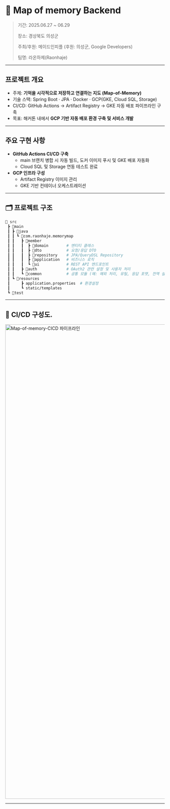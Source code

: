 # 📍 Map of memory Backend

> 기간: 2025.06.27 ~ 06.29
> 
> 장소: 경상북도 의성군
> 
> 주최/후원: 메이드인피플 (후원: 의성군, Google Developers)
> 
> 팀명: 라온하제(Raonhaje)

---

## **프로젝트 개요**

- 주제: **기억을 시각적으로 저장하고 연결하는 지도 (Map-of-Memory)**
- 기술 스택: Spring Boot · JPA · Docker · GCP(GKE, Cloud SQL, Storage)
- CI/CD: GitHub Actions → Artifact Registry → GKE 자동 배포 파이프라인 구축
- 목표: 해커톤 내에서 **GCP 기반 자동 배포 환경 구축 및 서비스 개발**

---

## **주요 구현 사항**

- **GitHub Actions CI/CD 구축**
    - main 브랜치 병합 시 자동 빌드, 도커 이미지 푸시 및 GKE 배포 자동화
    - Cloud SQL 및 Storage 연동 테스트 완료
- **GCP 인프라 구성**
    - Artifact Registry 이미지 관리
    - GKE 기반 컨테이너 오케스트레이션

---

## 🗂️ 프로젝트 구조

```bash
📁 src
 ┣ 📂main
 ┃ ┣ 📂java
 ┃ ┃ ┗ 📂com.raonhaje.memorymap
 ┃ ┃   ┣ 📂member
 ┃ ┃   ┃  ┣ 📂domain        # 엔티티 클래스
 ┃ ┃   ┃  ┣ 📂dto           # 요청/응답 DTO
 ┃ ┃   ┃  ┣ 📂repository    # JPA/QueryDSL Repository
 ┃ ┃   ┃  ┣ 📂application   # 비즈니스 로직
 ┃ ┃   ┃  ┗ 📂ui            # REST API 엔드포인트
 ┃ ┃   ┣ 📂auth             # OAuth2 관련 설정 및 사용자 처리
 ┃ ┃   ┗ 📂common           # 공통 모듈 (예: 예외 처리, 유틸, 응답 포맷, 전역 설정 등)
 ┃ ┗ 📂resources
 ┃     ┣ application.properties  # 환경설정
 ┃     ┗ static/templates
 ┗ 📂test
```
---

## 🧱 CI/CD 구성도.

<img width="1496" alt="Map-of-memory-CICD 파이프라인" src="https://github.com/user-attachments/assets/a018188c-940b-419b-af80-affe2171645c" />

---
